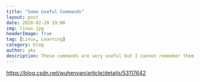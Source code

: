 ```yaml
---
title: "Some Useful Commands"
layout: post
date: 2020-02-20 19:00
img: linux.jpg
headerImage: True
tag: [Linux, Learning]
category: blog
author: ykx
description: These commands are very useful but I cannot remember them clearly. So by creating this blog, I can refer to them easily.
---
```


https://blog.csdn.net/wuhenyan/article/details/53117642
